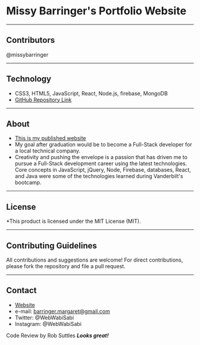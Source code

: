 # Missy Barringer's Portfolio Website
____________________________________
## Contributors
@missybarringer
____________________________________
## Technology
* CSS3, HTML5, JavaScript, React, Node.js, firebase, MongoDB
* [GitHub Repository Link](https://github.com/missybarringer/missybarringer.github.io.git)
____________________________________
## About
* [This is my published website](https://missybarringer.github.io/)
* My goal after graduation would be to become a Full-Stack developer for a
local technical company.
* Creativity and pushing the envelope is a passion that has driven me to pursue a Full-Stack development career 
using the latest technologies. Core concepts in JavaScript, jQuery, Node, Firebase, databases, React, 
and Java were some of the technologies learned during Vanderbilt's bootcamp.
____________________________________
## License
*This product is licensed under the MIT License (MIT).
____________________________________
## Contributing Guidelines
All contributions and suggestions are welcome!
For direct contributions, please fork the repository and file a pull request.
____________________________________
## Contact
* [Website](https://missybarringer.github.io/)
* e-mail: barringer.margaret@gmail.com
* Twitter: @WebWabiSabi
* Instagram: @WebWabiSabi

Code Review by Rob Suttles  ***Looks great!***
